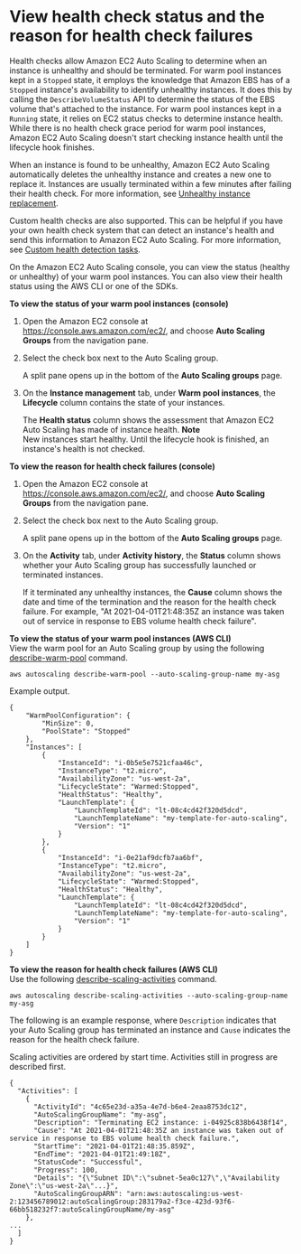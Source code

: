 # View health check status and the reason for health check failures<a name="warm-pools-health-checks-monitor-view-status"></a>

Health checks allow Amazon EC2 Auto Scaling to determine when an instance is unhealthy and should be terminated\. For warm pool instances kept in a `Stopped` state, it employs the knowledge that Amazon EBS has of a `Stopped` instance's availability to identify unhealthy instances\. It does this by calling the `DescribeVolumeStatus` API to determine the status of the EBS volume that's attached to the instance\. For warm pool instances kept in a `Running` state, it relies on EC2 status checks to determine instance health\. While there is no health check grace period for warm pool instances, Amazon EC2 Auto Scaling doesn't start checking instance health until the lifecycle hook finishes\. 

When an instance is found to be unhealthy, Amazon EC2 Auto Scaling automatically deletes the unhealthy instance and creates a new one to replace it\. Instances are usually terminated within a few minutes after failing their health check\. For more information, see [Unhealthy instance replacement](ec2-auto-scaling-health-checks.md#replace-unhealthy-instance)\.

Custom health checks are also supported\. This can be helpful if you have your own health check system that can detect an instance's health and send this information to Amazon EC2 Auto Scaling\. For more information, see [Custom health detection tasks](ec2-auto-scaling-health-checks.md#as-configure-healthcheck)\.

On the Amazon EC2 Auto Scaling console, you can view the status \(healthy or unhealthy\) of your warm pool instances\. You can also view their health status using the AWS CLI or one of the SDKs\. 

**To view the status of your warm pool instances \(console\)**

1. Open the Amazon EC2 console at [https://console\.aws\.amazon\.com/ec2/](https://console.aws.amazon.com/ec2/), and choose **Auto Scaling Groups** from the navigation pane\.

1. Select the check box next to the Auto Scaling group\. 

   A split pane opens up in the bottom of the **Auto Scaling groups** page\. 

1. On the **Instance management** tab, under **Warm pool instances**, the **Lifecycle** column contains the state of your instances\.

   The **Health status** column shows the assessment that Amazon EC2 Auto Scaling has made of instance health\.
**Note**  
New instances start healthy\. Until the lifecycle hook is finished, an instance's health is not checked\.

**To view the reason for health check failures \(console\)**

1. Open the Amazon EC2 console at [https://console\.aws\.amazon\.com/ec2/](https://console.aws.amazon.com/ec2/), and choose **Auto Scaling Groups** from the navigation pane\.

1. Select the check box next to the Auto Scaling group\. 

   A split pane opens up in the bottom of the **Auto Scaling groups** page\. 

1. On the **Activity** tab, under **Activity history**, the **Status** column shows whether your Auto Scaling group has successfully launched or terminated instances\.

   If it terminated any unhealthy instances, the **Cause** column shows the date and time of the termination and the reason for the health check failure\. For example, "At 2021\-04\-01T21:48:35Z an instance was taken out of service in response to EBS volume health check failure"\. 

**To view the status of your warm pool instances \(AWS CLI\)**  
View the warm pool for an Auto Scaling group by using the following [describe\-warm\-pool](https://docs.aws.amazon.com/cli/latest/reference/autoscaling/describe-warm-pool.html) command\.

```
aws autoscaling describe-warm-pool --auto-scaling-group-name my-asg
```

Example output\.

```
{
    "WarmPoolConfiguration": {
        "MinSize": 0,
        "PoolState": "Stopped"
    },
    "Instances": [
        {
            "InstanceId": "i-0b5e5e7521cfaa46c",
            "InstanceType": "t2.micro",
            "AvailabilityZone": "us-west-2a",
            "LifecycleState": "Warmed:Stopped",
            "HealthStatus": "Healthy",
            "LaunchTemplate": {
                "LaunchTemplateId": "lt-08c4cd42f320d5dcd",
                "LaunchTemplateName": "my-template-for-auto-scaling",
                "Version": "1"
            }
        },
        {
            "InstanceId": "i-0e21af9dcfb7aa6bf",
            "InstanceType": "t2.micro",
            "AvailabilityZone": "us-west-2a",
            "LifecycleState": "Warmed:Stopped",
            "HealthStatus": "Healthy",
            "LaunchTemplate": {
                "LaunchTemplateId": "lt-08c4cd42f320d5dcd",
                "LaunchTemplateName": "my-template-for-auto-scaling",
                "Version": "1"
            }
        }
    ]
}
```

**To view the reason for health check failures \(AWS CLI\)**  
Use the following [describe\-scaling\-activities](https://docs.aws.amazon.com/cli/latest/reference/autoscaling/describe-scaling-activities.html) command\. 

```
aws autoscaling describe-scaling-activities --auto-scaling-group-name my-asg
```

The following is an example response, where `Description` indicates that your Auto Scaling group has terminated an instance and `Cause` indicates the reason for the health check failure\. 

Scaling activities are ordered by start time\. Activities still in progress are described first\. 

```
{
  "Activities": [
    {
      "ActivityId": "4c65e23d-a35a-4e7d-b6e4-2eaa8753dc12",
      "AutoScalingGroupName": "my-asg",
      "Description": "Terminating EC2 instance: i-04925c838b6438f14",
      "Cause": "At 2021-04-01T21:48:35Z an instance was taken out of service in response to EBS volume health check failure.",
      "StartTime": "2021-04-01T21:48:35.859Z",
      "EndTime": "2021-04-01T21:49:18Z",
      "StatusCode": "Successful",
      "Progress": 100,
      "Details": "{\"Subnet ID\":\"subnet-5ea0c127\",\"Availability Zone\":\"us-west-2a\"...}",
      "AutoScalingGroupARN": "arn:aws:autoscaling:us-west-2:123456789012:autoScalingGroup:283179a2-f3ce-423d-93f6-66bb518232f7:autoScalingGroupName/my-asg"
    },
...
  ]
}
```